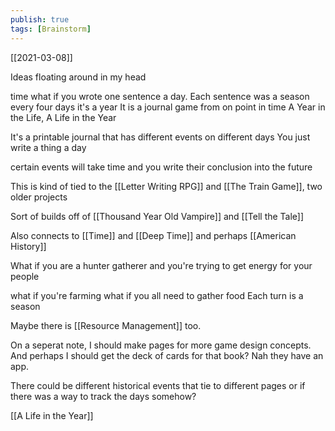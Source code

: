 ```yaml
---
publish: true
tags: [Brainstorm]
---
```

[[2021-03-08]]

Ideas floating around in my head

time
what if you wrote one sentence a day. Each sentence was a season 
every four days it's a year
It is a journal game from on point in time
A Year in the Life, A Life in the Year

It's a printable journal that has different events on different days
You just write a thing a day

certain events will take time and you write their conclusion into the future

This is kind of tied to the [[Letter Writing RPG]] and [[The Train Game]], two older projects

Sort of builds off of [[Thousand Year Old Vampire]] and [[Tell the Tale]]

Also connects to  [[Time]] and [[Deep Time]] and perhaps [[American History]]

What if you are a hunter gatherer and you're trying to get energy for your people

what if you're farming
what if you all need to gather food
Each turn is a season


Maybe there is [[Resource Management]] too.

On a seperat note, I should make pages for more game design concepts. And perhaps I should get the deck of cards for that book? Nah they have an app.

There could be different historical events that tie to different pages
or if there was a way to track the days somehow?

[[A Life in the Year]]



